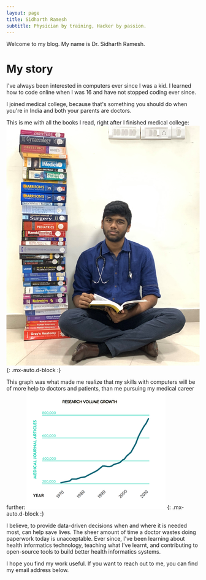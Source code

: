 ```yaml
---
layout: page
title: Sidharth Ramesh
subtitle: Physician by training, Hacker by passion.
---
```


Welcome to my blog. My name is Dr. Sidharth Ramesh.

# My story
I've always been interested in computers ever since I was a kid. I learned how to code online when I was 16 and have not stopped coding ever since. 

I joined medical college, because that's something you should do when you're in India and both your parents are doctors.

This is me with all the books I read, right after I finished medical college:
![me with a lot of books](/assets/blog/aboutme.png) {: .mx-auto.d-block :}

This graph was what made me realize that my skills with computers will be of more help to doctors and patients, than me pursuing my medical career further:
![exponentially increasing medical research](/assets/blog/increasing_research.png) {: .mx-auto.d-block :}

I believe, to provide data-driven decisions when and where it is needed most, can help save lives. The sheer amount of time a doctor wastes doing paperwork today is unacceptable.
Ever since, I've been learning about health informatics technology, teaching what I've learnt, and contributing to open-source tools to build better health informatics systems.

I hope you find my work useful. If you want to reach out to me, you can find my email address below.
